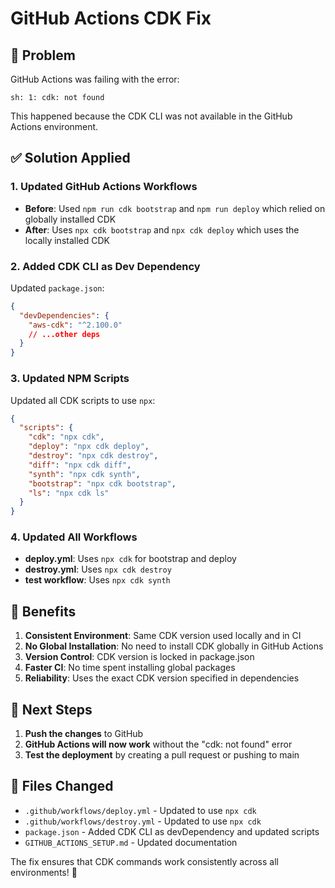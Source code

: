 # GitHub Actions CDK Fix

## 🐛 Problem

GitHub Actions was failing with the error:

```
sh: 1: cdk: not found
```

This happened because the CDK CLI was not available in the GitHub Actions environment.

## ✅ Solution Applied

### 1. **Updated GitHub Actions Workflows**

- **Before**: Used `npm run cdk bootstrap` and `npm run deploy` which relied on globally installed CDK
- **After**: Uses `npx cdk bootstrap` and `npx cdk deploy` which uses the locally installed CDK

### 2. **Added CDK CLI as Dev Dependency**

Updated `package.json`:

```json
{
  "devDependencies": {
    "aws-cdk": "^2.100.0"
    // ...other deps
  }
}
```

### 3. **Updated NPM Scripts**

Updated all CDK scripts to use `npx`:

```json
{
  "scripts": {
    "cdk": "npx cdk",
    "deploy": "npx cdk deploy",
    "destroy": "npx cdk destroy",
    "diff": "npx cdk diff",
    "synth": "npx cdk synth",
    "bootstrap": "npx cdk bootstrap",
    "ls": "npx cdk ls"
  }
}
```

### 4. **Updated All Workflows**

- **deploy.yml**: Uses `npx cdk` for bootstrap and deploy
- **destroy.yml**: Uses `npx cdk destroy`
- **test workflow**: Uses `npx cdk synth`

## 🎯 Benefits

1. **Consistent Environment**: Same CDK version used locally and in CI
2. **No Global Installation**: No need to install CDK globally in GitHub Actions
3. **Version Control**: CDK version is locked in package.json
4. **Faster CI**: No time spent installing global packages
5. **Reliability**: Uses the exact CDK version specified in dependencies

## 🚀 Next Steps

1. **Push the changes** to GitHub
2. **GitHub Actions will now work** without the "cdk: not found" error
3. **Test the deployment** by creating a pull request or pushing to main

## 📝 Files Changed

- `.github/workflows/deploy.yml` - Updated to use `npx cdk`
- `.github/workflows/destroy.yml` - Updated to use `npx cdk`
- `package.json` - Added CDK CLI as devDependency and updated scripts
- `GITHUB_ACTIONS_SETUP.md` - Updated documentation

The fix ensures that CDK commands work consistently across all environments! 🎉
